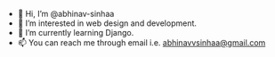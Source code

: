 - 👋 Hi, I’m @abhinav-sinhaa
- 👀 I’m interested in web design and development.
- 🌱 I’m currently learning Django.
- 📫 You can reach me through email i.e. abhinavvsinhaa@gmail.com

<!---
abhinav-sinhaa/abhinav-sinhaa is a ✨ special ✨ repository because its `README.md` (this file) appears on your GitHub profile.
You can click the Preview link to take a look at your changes.
--->
